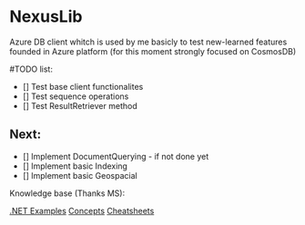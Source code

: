 # NexusLib
Azure DB client whitch is used by me basicly 
to test new-learned features founded in Azure platform
(for this moment strongly focused on CosmosDB)

#TODO list:
- [] Test base client functionalites
- [] Test sequence operations
- [] Test ResultRetriever method

## Next:
 - [] Implement DocumentQuerying - if not done yet
 - [] Implement basic Indexing
 - [] Implement basic Geospacial
 
 Knowledge base (Thanks MS):
 
 [.NET Examples](https://docs.microsoft.com/en-us/azure/cosmos-db/sql-api-dotnet-samples)
 [Concepts](https://docs.microsoft.com/en-us/azure/cosmos-db/distribute-data-globally)
 [Cheatsheets](https://docs.microsoft.com/en-us/azure/cosmos-db/query-cheat-sheet)
